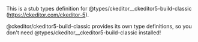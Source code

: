 This is a stub types definition for @types/ckeditor__ckeditor5-build-classic (https://ckeditor.com/ckeditor-5).

@ckeditor/ckeditor5-build-classic provides its own type definitions, so you don't need @types/ckeditor__ckeditor5-build-classic installed!
